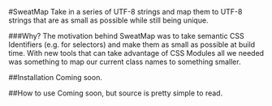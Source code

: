 #SweatMap
Take in a series of UTF-8 strings and map them to UTF-8 strings that are as small as possible while still being unique.

###Why?
The motivation behind SweatMap was to take semantic CSS Identifiers (e.g. for selectors) and make them as small as possible at build time. With new tools that can take advantage of CSS Modules all we needed was something to map our current class names to something smaller.

##Installation
Coming soon.

##How to use
Coming soon, but source is pretty simple to read.